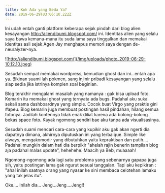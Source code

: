 ```yaml
---
title: Kok Ada yang Beda Ya?
date: 2019-06-29T03:06:10.222Z
---
```

Ini udah entah ganti platform keberapa sejak pindah dari blog alien kesayangan <http://aliendibumi.blogspot.com/> ini. Identitas alien yang selalu saya bawa kemana-mana itu suda lama saya tinggalkan dan memakai identitas asli sejak Agen Jay menghapus memori saya dengan de-neuralyzer-nya. 

![http://aliendibumi.blogspot.com/](/img/uploads/photo_2019-06-29-10.12.10.jpeg)

Sesudah sempat memakai wordpress, kemudian ghost dan ini...entah apa ya. Bikinan suami lah pokmen, sang injinir pribadi kesayangan yang selalu siap sedia jika istrinya komplen soal beginian. 

Blog terakhir mengalami masalah yang namanya : gak bisa upload foto. Kemarin itu memakai ghost yang ternyata ada bugs. Padahal aku suka sekali sama dashboardnya yang simple. Cocok buat Virgo yang praktis gini #apeu. Blog kemarin juga membuat postingan hasil pindahan, hilang semua fotonya. Jadilah kontennya tidak enak diliat karena ada bolong-bolong bekas space foto. Kayak ngomong sendiri bae aku tanpa ada visualisasinya.

Sesudah suami mencari cara-cara yang kupikir aku gak akan ngerti dia dapatnya dimana, akhirnya diputuskan ini yang terbaique. Simple like always, mengakomodir yang dibutuhkan yaitu kepraktisan dan putih.... Padahal mungkin dalam hati dia berpikir "ahelah rajin benerin tampilan blog aja padahal malas update", hehehehe. Maacih ya Beb, muaaaah!

Ngomong-ngomong ada lagi satu problema yang sebenarnya gapapa juga sih, yaitu postingan lama gak ngurut sesuai tanggalan. Tapi aku kepikiran : "aha! inilah saatnya orang yang nyasar ke sini membaca celotehan lamaku yang tak jelas itu". 

Oke.... Inilah dia... Jeng...Jeng....Jeng!!
